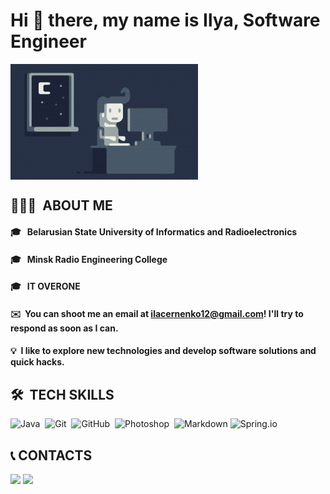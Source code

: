 Hi 👋 there, my name is Ilya, Software Engineer 
============
<img alt="Night Coding" src="https://raw.githubusercontent.com/AVS1508/AVS1508/master/assets/Night-Coding.gif" align="top"/>

## 👨🏻‍💻 &nbsp;ABOUT ME
 #### 🎓 &nbsp; Belarusian State University of Informatics and Radioelectronics
 #### 🎓 &nbsp; Minsk Radio Engineering College
 #### 🎓 &nbsp; IT OVERONE
 #### ✉️ &nbsp;You can shoot me an email at ilacernenko12@gmail.com! I'll try to respond as soon as I can.
 #### 💡 &nbsp;I like to explore new technologies and develop software solutions and quick hacks.
 
 

## 🛠 &nbsp;TECH SKILLS
![Java](https://img.shields.io/badge/-Java-05122A?style=flat&logo=Java&logoColor=FFA518)&nbsp;
![Git](https://img.shields.io/badge/-Git-05122A?style=flat&logo=git)&nbsp;
![GitHub](https://img.shields.io/badge/-GitHub-05122A?style=flat&logo=github)&nbsp;
![Photoshop](https://img.shields.io/badge/-Photoshop-05122A?style=flat&logo=adobe-photoshop)&nbsp;
![Markdown](https://img.shields.io/badge/-Markdown-05122A?style=flat&logo=markdown)
![Spring.io](https://img.shields.io/badge/-Spring.io-green?style=flat&logo=spring-io)


## :telephone_receiver: CONTACTS
<a href="https://instagram.com/hey_mary_may/"><img src="https://img.shields.io/badge/-@hey_mary_may-E4405F?style=flat&logo=Instagram&logoColor=white"/></a>
<a href="https://t.me/chernenko5"><img src="https://img.shields.io/badge/-@hey_mary_may-1877F2?style=flat&logo=Telegram&logoColor=white"/></a>
